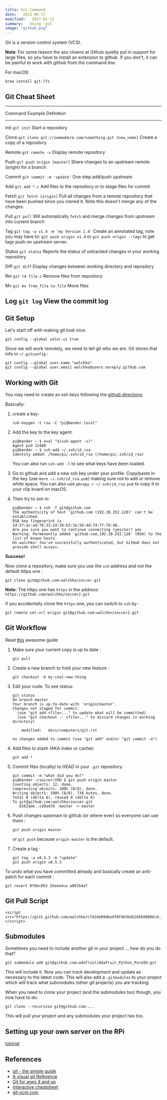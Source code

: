 ```yaml
---
title: Git Command
date:   2013-08-17
modified:   2017-01-12
summary:   Using `git`
image: "github.png"
---
```



Git is a version control system (VCS).

**Note**: For some reason the ass clowns at Github quietly put in
support for large files, so you have to install an extension to github.
If you don\'t, it can be painful to work with github from the command
line.

For macOS:

    brew install git-lfs

Git Cheat Sheet
---------------

  --------------------------------------------------------------------------------------------------------------------
  Command   Example                                                    Definition
  --------- ---------------------------------------------------------- -----------------------------------------------
  Init      `git init`                                                 Start a repository

  Clone     `git clone git://somewhere.com/something.git [new_name]`   Create a copy of a repository

  Remote    `git remote -v`                                            Display remote repository

  Push      `git push origin [master]`                                 Share changes to an upstream remote (origin)
                                                                       for a branch

  Commit    `git commit -m 'update'`                                   One step add/push upstream

  Add       `git add *.c`                                              Add files to the repository or to stage files
                                                                       for commit

  Fetch     `git fetch [origin]`                                       Pull all changes from a remote repository that
                                                                       have been pushed since you cloned it. Note this
                                                                       doesn\'t merge any of the changes.

  Pull      `git pull`                                                 Will automatically `fetch` and merge changes
                                                                       from upstream into current branch

  Tag       `git tag -a v1.4 -m 'my Version 1.4'`                      Create an annotated tag, note you may have to:
                                                                       `git push origin v1.4` or
                                                                       `git push origin --tags` to get tags push on
                                                                       upstream server.

  Status    `git status`                                               Reports the status of untracked changes in your
                                                                       working repository

  Diff      `git diff`                                                 Display changes between working directory and
                                                                       repository

  Rm        `git rm file.c`                                            Remove files from repository

  Mv        `git mv from_file to_file`                                 Move files

  Log       `git log`                                                  View the commit log
  --------------------------------------------------------------------------------------------------------------------

Git Setup
---------

Let\'s start off with making git look nice:

    git config --global color.ui true

Since we will work remotely, we need to tell git who we are. Git stores
that info in `~/.gitconfig` :

    git config --global user.name "walchko"
    git config --global user.email walchko@users.noreply.github.com

Working with Git
----------------

You may need to create an ssh keys following the [github
directions](https://help.github.com/articles/generating-ssh-keys)

Basically:

1.  create a key:

        ssh-keygen -t rsa -C "pi@bender.local"

2.  Add the key to the key agent:

        pi@bender ~ $ eval "$(ssh-agent -s)"
        Agent pid 12480
        pi@bender ~ $ ssh-add ~/.ssh/id_rsa
        Identity added: /home/pi/.ssh/id_rsa (/home/pi/.ssh/id_rsa)

    You can also run `ssh-add -l` to see what keys have been loaded.

3.  Go to github and add a new ssh key under your profile. Copy/paste in
    the key (use `more ~/.ssh/id_rsa.pub`) making sure not to add or
    remove white space. You can also use `pbcopy < ~/.ssh/id_rsa.pub` to
    copy it to your clip board on macOS.

4.  Then try to ssh in:

        pi@bender ~ $ ssh -T git@github.com
        The authenticity of host 'github.com (192.30.252.128)' can't be established.
        RSA key fingerprint is 1d:57:ac:a4:76:23:2d:34:63:1b:56:4d:74:7f:76:48.
        Are you sure you want to continue connecting (yes/no)? yes
        Warning: Permanently added 'github.com,192.30.252.128' (RSA) to the list of known hosts.
        Hi walchko! You've successfully authenticated, but GitHub does not provide shell access.

**Success!**

Now clone a repository, make sure you use the `ssh` address and not the
default https one :

    git clone git@github.com:walchko/soccer.git

**Note:** The https one has `https` in the address:
`https://github.com/walchko/soccer2.git`

if you accidentally clone the `https` one, you can switch to `ssh` by :

    git remote set-url origin git@github.com:walchko/soccer2.git

Git Workflow
------------

Read [this](http://rogerdudler.github.io/git-guide/) awesome guide

1.  Make sure your current copy is up to date :

        git pull

2.  Create a new branch to hold your new feature :

        git checkout -b my-cool-new-thing

3.  Edit your code. To see status:

        git status
        On branch master
        Your branch is up-to-date with 'origin/master'.
        Changes not staged for commit:
          (use "git add <file>..." to update what will be committed)
          (use "git checkout -- <file>..." to discard changes in working directory)

            modified:   docs/computers/git.rst

        no changes added to commit (use "git add" and/or "git commit -a")

4.  Add files to stash (AKA index or cache):

        git add *

5.  Commit files (locally) to HEAD in your `.git` repository:

        git commit -m "what did you do?"
        pi@bender ~/soccer/IMU $ git push origin master
        Counting objects: 12, done.
        Compressing objects: 100% (8/8), done.
        Writing objects: 100% (8/8), 736 bytes, done.
        Total 8 (delta 6), reused 0 (delta 0)
        To git@github.com:walchko/soccer.git
           8162ade..cd9a476  master -> master

6.  Push changes upstream to github (or where ever) so everyone can use
    them :

        git push origin master

    or `git push` because `origin master` is the default.

7.  Create a tag :

        git tag -a v0.5.3 -m "update"
        git push origin v0.5.3

To undo what you have committed already and basically create an
anti-patch for each commit :

    git revert 0766c053 25eee4ca a867b4af

Git Pull Script
---------------

```{=html}
<script src="https://gist.github.com/walchko/cfd14e89dbedf8f4b3bd52d5b90806cd.js"></script>
```
Submodules
----------

Sometimes you need to include another git in your project \... how do
you do that?

    git submodule add git@github.com:adafruit/Adafruit_Python_PureIO.git

This will include it. Now you can track development and update as
necessary to the latest code. This will also add a `.gitmodules` to your
project which will track what submodules (other git projects) you are
tracking.

When you need to clone your project (and the submodules too) though, you
now have to do:

    git clone --recursive git@github.com:...

This will pull your project and any submodules your project has too.

Setting up your own server on the RPi
-------------------------------------

[tutorial](https://www.sitepoint.com/setting-up-your-raspberry-pi-as-a-git-server/)

References
----------

-   [git - the simple guide](http://rogerdudler.github.io/git-guide/)
-   [A visual git
    Reference](http://marklodato.github.io/visual-git-guide/index-en.html)
-   [Git for ages 4 and up](https://www.youtube.com/watch?v=5Q7omG_9RkI)
-   [Interactive cheatsheet](http://ndpsoftware.com/git-cheatsheet.html)
-   [git-scm.com](https://git-scm.com/docs)
